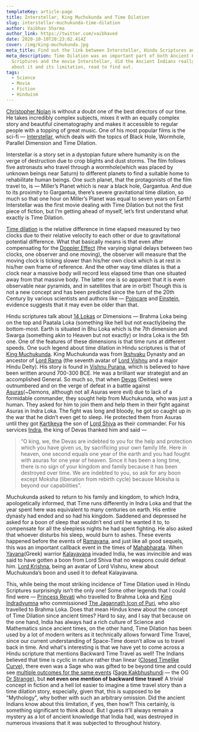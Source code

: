 ```yaml
---
templateKey: article-page
title: Interstellar, King Muchukunda and Time Dilation
slug: interstellar-muchukunda-time-dilation
author: Vaibhav Sharma
author_link: https://twitter.com/vaibhaved
date: 2020-10-10T20:23:02.414Z
cover: /img/king-muchukunda.jpg
meta_title: Find out the link between Interstellar, Hindu Scriptures and Time Dilation
meta_description: Time Dilation was an important part of both Ancient Hindu
  Scriptures and the movie Interstellar, did the Ancient Indians really know
  about it and its limitation, read to find out.
tags:
  - Science
  - Movie
  - Fiction
  - Hinduism
---
```

[Christopher Nolan](https://en.wikipedia.org/wiki/Christopher_Nolan) is without a doubt one of the best directors of our time. He takes incredibly complex subjects, mixes it with an equally complex story and beautiful cinematography and makes it accessible to regular people with a topping of great music. One of his most popular films is the sci-fi — [Interstellar](https://en.wikipedia.org/wiki/Interstellar_(film)), which deals with the topics of Black Hole, Wormhole, Parallel Dimension and Time Dilation.

Interstellar is a story set in a dystopian future where humanity is on the verge of destruction due to crop blights and dust storms. The film follows five astronauts who travel through a wormhole(which was placed by unknown beings near Saturn) to different planets to find a suitable home to rehabilitate human beings. One such planet, that the protagonists of the film travel to, is — Miller’s Planet which is near a black hole, Gargantua. And due to its proximity to Gargantua, there’s severe gravitational time dilation, so much so that one hour on Miller’s Planet was equal to seven years on Earth! Interstellar was the first movie dealing with Time Dilation but not the first piece of fiction, but I’m getting ahead of myself, let’s first understand what exactly is Time Dilation.

[Time dilation](https://en.wikipedia.org/wiki/Time_dilation) is the relative difference in time elapsed measured by two clocks due to their relative velocity to each other or due to gravitational potential difference. What that basically means is that even after compensating for the [Doppler Effect](https://en.wikipedia.org/wiki/Doppler_effect) (the varying signal delays between two clocks, one observer and one moving), the observer will measure that the moving clock is ticking slower than his/her own clock which is at rest in his/her own frame of reference. And the other way time dilates is that a clock near a massive body will record less elapsed time than one situated away from that massive body. The latter one is so apparent that it is even observable near pyramids, and in satellites that are in orbit! Though this is not a new concept and has been predicted since the turn of the 20th Century by various scientists and authors like — [Poincare](http://www.bourbaphy.fr/darrigol2.pdf) and [Einstein](https://archive.org/details/alberteinsteinss0000mill), evidence suggests that it may even be older than that.

Hindu scriptures talk about [14 Lokas](https://en.wikipedia.org/wiki/Loka) or Dimensions — Brahma Loka being on the top and Paatala Loka (something like hell but not exactly)being the bottom-most. Earth is situated in Bhu Loka which is the 7th dimension and Swarga (something akin to Heaven but not exactly) or Indra Loka is the 5th one. One of the features of these dimensions is that time runs at different speeds. One such legend about time dilation in Hindu scriptures is that of [King Muchukunda](https://en.wikipedia.org/wiki/Muchukunda). King Muchukunda was from [Ikshvaku](https://en.wikipedia.org/wiki/Ikshvaku) Dynasty and an ancestor of [Lord Rama](https://en.wikipedia.org/wiki/Rama) (the seventh avatar of [Lord Vishnu](https://en.wikipedia.org/wiki/Vishnu) and a major Hindu Deity). His story is found in [Vishnu Purana](https://en.wikipedia.org/wiki/Vishnu_Purana), which is believed to have been written around 700-300 BCE. He was a brilliant war strategist and an accomplished General. So much so, that when [Devas](https://en.wikipedia.org/wiki/Deva_(Hinduism)) (Deities) were outnumbered and on the verge of defeat in a battle against [Asuras](https://en.wikipedia.org/wiki/Asura)(~Demons, although not all Asuras were evil) due to lack of a formidable commander, they sought help from Muchukunda, who was just a human. They asked for him to join them and help them in their fight against Asuras in Indra Loka. The fight was long and bloody, he got so caught up in the war that he didn’t even get to sleep. He protected them from Asuras until they got [Kartikeya](https://en.wikipedia.org/wiki/Kartikeya) the son of [Lord Shiva](https://en.wikipedia.org/wiki/Shiva) as their commander. For his services [Indra](https://en.wikipedia.org/wiki/Indra), the king of Devas thanked him and said —

> “O king, we, the Devas are indebted to you for the help and protection which you have given us, by sacrificing your own family life. Here in heaven, one second equals one year of the earth and you had fought with asuras for one year of heaven. Since it has been a long time, there is no sign of your kingdom and family because it has been destroyed over time. We are indebted to you, so ask for any boon except Moksha (liberation from rebirth cycle) because Moksha is beyond our capabilities”.

Muchukunda asked to return to his family and kingdom, to which Indra, apologetically informed, that Time runs differently in Indra Loka and that the year spent here was equivalent to many centuries on earth. His entire dynasty had ended and so had his kingdom. Saddened and depressed he asked for a boon of sleep that wouldn’t end until he wanted it to, to compensate for all the sleepless nights he had spent fighting. He also asked that whoever disturbs his sleep, would burn to ashes. These events happened before the events of [Ramayana](https://en.wikipedia.org/wiki/Ramayana), and just like all good sequels, this was an important callback event in the times of [Mahabharata](https://en.wikipedia.org/wiki/Mahabharata). When [Yavana](https://en.wikipedia.org/wiki/Yona)(Greek) warrior [Kalayavana](https://en.wikipedia.org/wiki/Kalayavana) invaded India, he was invincible and was said to have gotten a boon from Lord Shiva that no weapons could defeat him. [Lord Krishna](https://en.wikipedia.org/wiki/Krishna), being an avatar of Lord Vishnu, knew about Muchukunda’s boon and used it to defeat Kalayavana.

This, while being the most striking incidence of Time Dilation used in Hindu Scriptures surprisingly isn’t the only one! Some other legends that I could find were — [Princess Revati](https://en.wikipedia.org/wiki/Revati) who travelled to Brahma Loka and [King Indradyumna](https://en.wikipedia.org/wiki/Indradyumna) who commissioned [The Jagannath Icon of Puri](https://en.wikipedia.org/wiki/Jagannath), who also travelled to Brahma Loka. Does that mean Hindus knew about the concept of Time Dilation since ancient times? Hard to say, and I say that because on the one hand, India has always had a rich culture of Science and Mathematics since ancient times, on the other hand, Time Dilation has been used by a lot of modern writers as it technically allows forward Time Travel, since our current understanding of Space-Time doesn’t allow us to travel back in time. And what's interesting is that we have yet to come across a Hindu scripture that mentions Backward Time Travel as well! The Indians believed that time is cyclic in nature rather than linear ([Closed Timelike Curve](https://en.wikipedia.org/wiki/Closed_timelike_curve)), there even was a Sage who was gifted to be beyond time and could see [multiple outcomes for the same events](https://en.wikipedia.org/wiki/World_line) ([Sage Kakbhushundi](https://en.wikipedia.org/wiki/Kakbhushundi) — the OG [Dr Strange](https://en.wikipedia.org/wiki/Avengers:_Infinity_War#:~:text=Strange%20uses%20the%20Time%20Stone%20to%20view%20millions%20of%20possible%20futures,%20seeing%20only%20one%20in%20which%20Thanos%20loses)), but **not even one mention of backward time travel**! A trivial concept in fiction and a hell lot easier to imagine a time travel story than a time dilation story, especially, given that, this is supposed to be "Mythology", why bother with such an arbitrary omission. Did the ancient Indians know about this limitation, if yes, then how?! This certainly, is something significant to think about. But I guess it'll always remain a mystery as a lot of ancient knowledge that India had, was destroyed in numerous invasions that it was subjected to throughout history.